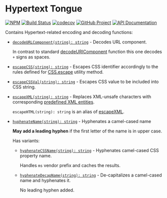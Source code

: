 Hypertext Tongue
================

[![NPM][npm-image]][npm-url]
[![Build Status][build-status-img]][build-status-link]
[![codecov][codecov-image]][codecov-url]
[![GitHub Project][github-image]][github-url]
[![API Documentation][api-docs-image]][API documentation]

Contains Hypertext-related encoding and decoding functions:

- [`decodeURLComponent(string): string`][decodeURLComponent] - Decodes URL component.

  In contrast to standard [decodeURIComponent] function this one decodes `+` signs as spaces.

- [`escapeCSS(string): string`][escapeCSS] - Escapes CSS identifier accordingly to the rules defined for [CSS.escape]
  utility method.

- [`escapeCSSVal(string): string`][escapeCSSVal] - Escapes CSS value to be included into CSS string.

- [`escapeXML(string): string`][escapeXML] - Replaces XML-unsafe characters with corresponding
  [predefined XML entities].

  `escapeHTML(string): string` is an alias of [escapeXML].

- [`hyphenateName(string): string`][hyphenateName] - Hyphenates a camel-cased name
  
  **May add a leading hyphen** if the first letter of the name is in upper case.
  
  Has variants:
  
  - [`hyphenateCSSName(string): string`][hyphenateCSSName] - Hyphenates camel-cased CSS property name.
    
    Handles `ms` vendor prefix and caches the results.

  - [`hyphenateDecapName(string): string`][hyphenateDecapName] - De-capitalizes a camel-cased name and hyphenates it.
    
    No leading hyphen added.


[npm-image]: https://img.shields.io/npm/v/@frontmeans/httongue.svg?logo=npm
[npm-url]: https://www.npmjs.com/package/@frontmeans/httongue
[build-status-img]: https://github.com/frontmeans/httongue/workflows/Build/badge.svg
[build-status-link]: https://github.com/frontmeans/httongue/actions?query=workflow%3ABuild
[codecov-image]: https://codecov.io/gh/frontmeans/httongue/branch/master/graph/badge.svg
[codecov-url]: https://codecov.io/gh/frontmeans/httongue
[github-image]: https://img.shields.io/static/v1?logo=github&label=GitHub&message=project&color=informational
[github-url]: https://github.com/frontmeans/httongue
[api-docs-image]: https://img.shields.io/static/v1?logo=typescript&label=API&message=docs&color=informational
[API documentation]: https://frontmeans.github.io/httongue/ 

[decodeURLComponent]: https://frontmeans.github.io/httongue/globals.html#decodeURLComponent
[escapeCSS]: https://frontmeans.github.io/httongue/globals.html#escapeCSS
[escapeCSSVal]: https://frontmeans.github.io/httongue/globals.html#escapeCSSVal
[escapeXML]: https://frontmeans.github.io/httongue/globals.html#escapeXML
[hyphenateCSSName]: https://frontmeans.github.io/httongue/globals.html#hyphenateCSSName
[hyphenateDecapName]: https://frontmeans.github.io/httongue/globals.html#hyphenateDecapName
[hyphenateName]: https://frontmeans.github.io/httongue/globals.html#hyphenateName

[decodeURIComponent]: https://developer.mozilla.org/en-US/docs/Web/JavaScript/Reference/Global_Objects/decodeURIComponent
[CSS.escape]: https://drafts.csswg.org/cssom/#the-css.escape%28%29-method
[predefined XML entities]: https://en.wikipedia.org/wiki/List_of_XML_and_HTML_character_entity_references#Predefined_entities_in_XML
